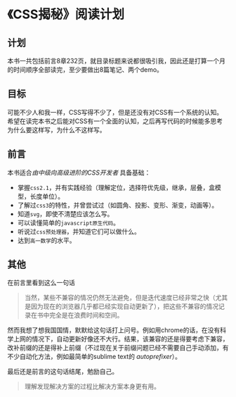 # 《CSS揭秘》阅读计划


## 计划

本书一共包括前言8章232页，就目录标题来说都很吸引我，因此还是打算一个月的时间顺序全部读完，至少要做出8篇笔记、两个demo。

## 目标

可能不少人和我一样，CSS写得不少了，但是还没有对CSS有一个系统的认知。
希望在读完本书之后能对CSS有一个全面的认知，之后再写代码的时候能多思考为什么要这样写，为什么不这样写。

## 前言

本书适合*由中级向高级进阶的CSS开发者*
具备基础：
- 掌握`css2.1`，并有实践经验（理解定位，选择符优先级，继承，层叠，盒模型，长度单位）。
- 了解过`css3`的特性，并曾尝试过（如圆角、投影、变形、渐变，动画等）。
- 知道`svg`，即使不清楚应该怎么写。
- 可以读懂简单的`javascript原生代码`。
- 听说过`css预处理器`，并知道它们可以做什么。
- 达到`高一数学`的水平。




## 其他

在前言里看到这么一句话

> 当然，某些不兼容的情况仍然无法避免，但是迭代速度已经非常之快（尤其是因为现在的浏览器几乎都已经实现自动更新了），把这些不兼容的情况记录在书中完全是在浪费时间和空间。

然而我想了想我国国情，默默给这句话打上问号。例如用chrome的话，在没有科学上网的情况下，自动更新好像还不大行。结果，该兼容的还是得要考虑下兼容，改补前缀的还是得补上前缀（不过现在关于前缀问题已经不需要自己手动添加，有不少自动化方法，例如最简单的sublime text的 *autoprefixer*）。

最后还是前言的这句话结尾，勉励自己。

> 理解发现解决方案的过程比解决方案本身更有用。


